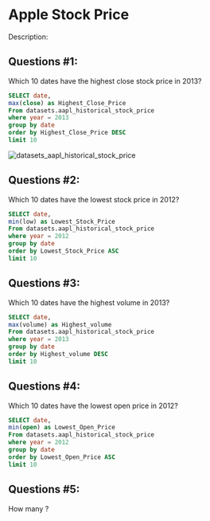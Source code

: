 
# Apple Stock Price
Description:

## Questions #1:
Which 10 dates have the highest close stock price in 2013?
```sql
SELECT date,
max(close) as Highest_Close_Price
From datasets.aapl_historical_stock_price
where year = 2013
group by date
order by Highest_Close_Price DESC
limit 10
```
![datasets_aapl_historical_stock_price](visualization/q1.png)

## Questions #2:
Which 10 dates have the lowest stock price in 2012?
```sql
SELECT date,
min(low) as Lowest_Stock_Price
From datasets.aapl_historical_stock_price
where year = 2012
group by date
order by Lowest_Stock_Price ASC
limit 10
```

## Questions #3:
Which 10 dates have the highest volume in 2013?
```sql
SELECT date,
max(volume) as Highest_volume
From datasets.aapl_historical_stock_price
where year = 2013
group by date
order by Highest_volume DESC
limit 10
```

## Questions #4:
Which 10 dates have the lowest open price in 2012?
```sql
SELECT date,
min(open) as Lowest_Open_Price
From datasets.aapl_historical_stock_price
where year = 2012
group by date
order by Lowest_Open_Price ASC
limit 10
```

## Questions #5:
How many ?

